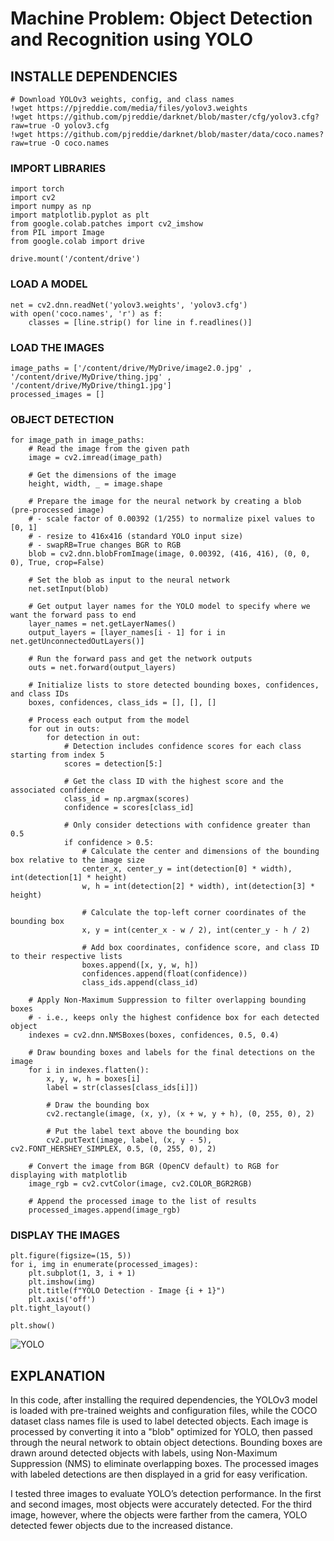 # Machine Problem: Object Detection and Recognition using YOLO
## INSTALLE DEPENDENCIES
    # Download YOLOv3 weights, config, and class names
    !wget https://pjreddie.com/media/files/yolov3.weights
    !wget https://github.com/pjreddie/darknet/blob/master/cfg/yolov3.cfg?raw=true -O yolov3.cfg
    !wget https://github.com/pjreddie/darknet/blob/master/data/coco.names?raw=true -O coco.names
### IMPORT LIBRARIES
    import torch
    import cv2
    import numpy as np
    import matplotlib.pyplot as plt
    from google.colab.patches import cv2_imshow
    from PIL import Image
    from google.colab import drive
    
    drive.mount('/content/drive')
### LOAD A MODEL
    net = cv2.dnn.readNet('yolov3.weights', 'yolov3.cfg')
    with open('coco.names', 'r') as f:
        classes = [line.strip() for line in f.readlines()]
### LOAD THE IMAGES
    image_paths = ['/content/drive/MyDrive/image2.0.jpg' , '/content/drive/MyDrive/thing.jpg' , '/content/drive/MyDrive/thing1.jpg']
    processed_images = []
### OBJECT DETECTION
    for image_path in image_paths:
        # Read the image from the given path
        image = cv2.imread(image_path)
        
        # Get the dimensions of the image
        height, width, _ = image.shape
        
        # Prepare the image for the neural network by creating a blob (pre-processed image)
        # - scale factor of 0.00392 (1/255) to normalize pixel values to [0, 1]
        # - resize to 416x416 (standard YOLO input size)
        # - swapRB=True changes BGR to RGB
        blob = cv2.dnn.blobFromImage(image, 0.00392, (416, 416), (0, 0, 0), True, crop=False)
        
        # Set the blob as input to the neural network
        net.setInput(blob)
        
        # Get output layer names for the YOLO model to specify where we want the forward pass to end
        layer_names = net.getLayerNames()
        output_layers = [layer_names[i - 1] for i in net.getUnconnectedOutLayers()]
        
        # Run the forward pass and get the network outputs
        outs = net.forward(output_layers)
        
        # Initialize lists to store detected bounding boxes, confidences, and class IDs
        boxes, confidences, class_ids = [], [], []
        
        # Process each output from the model
        for out in outs:
            for detection in out:
                # Detection includes confidence scores for each class starting from index 5
                scores = detection[5:]
                
                # Get the class ID with the highest score and the associated confidence
                class_id = np.argmax(scores)
                confidence = scores[class_id]
                
                # Only consider detections with confidence greater than 0.5
                if confidence > 0.5:
                    # Calculate the center and dimensions of the bounding box relative to the image size
                    center_x, center_y = int(detection[0] * width), int(detection[1] * height)
                    w, h = int(detection[2] * width), int(detection[3] * height)
                    
                    # Calculate the top-left corner coordinates of the bounding box
                    x, y = int(center_x - w / 2), int(center_y - h / 2)
                    
                    # Add box coordinates, confidence score, and class ID to their respective lists
                    boxes.append([x, y, w, h])
                    confidences.append(float(confidence))
                    class_ids.append(class_id)
        
        # Apply Non-Maximum Suppression to filter overlapping bounding boxes
        # - i.e., keeps only the highest confidence box for each detected object
        indexes = cv2.dnn.NMSBoxes(boxes, confidences, 0.5, 0.4)
        
        # Draw bounding boxes and labels for the final detections on the image
        for i in indexes.flatten():
            x, y, w, h = boxes[i]
            label = str(classes[class_ids[i]])
            
            # Draw the bounding box
            cv2.rectangle(image, (x, y), (x + w, y + h), (0, 255, 0), 2)
            
            # Put the label text above the bounding box
            cv2.putText(image, label, (x, y - 5), cv2.FONT_HERSHEY_SIMPLEX, 0.5, (0, 255, 0), 2)
        
        # Convert the image from BGR (OpenCV default) to RGB for displaying with matplotlib
        image_rgb = cv2.cvtColor(image, cv2.COLOR_BGR2RGB)
        
        # Append the processed image to the list of results
        processed_images.append(image_rgb)
### DISPLAY THE IMAGES
    plt.figure(figsize=(15, 5))
    for i, img in enumerate(processed_images):
        plt.subplot(1, 3, i + 1)
        plt.imshow(img)
        plt.title(f"YOLO Detection - Image {i + 1}")
        plt.axis('off')
    plt.tight_layout()
    
    plt.show()
![YOLO](https://github.com/user-attachments/assets/e31e97a3-b4a7-4686-abd1-aaf23084a3e8)
## EXPLANATION
In this code, after installing the required dependencies, the YOLOv3 model is loaded with pre-trained weights and configuration files, while the COCO dataset class names file is used to label detected objects. Each image is processed by converting it into a "blob" optimized for YOLO, then passed through the neural network to obtain object detections. Bounding boxes are drawn around detected objects with labels, using Non-Maximum Suppression (NMS) to eliminate overlapping boxes. The processed images with labeled detections are then displayed in a grid for easy verification.

I tested three images to evaluate YOLO’s detection performance. In the first and second images, most objects were accurately detected. For the third image, however, where the objects were farther from the camera, YOLO detected fewer objects due to the increased distance.
